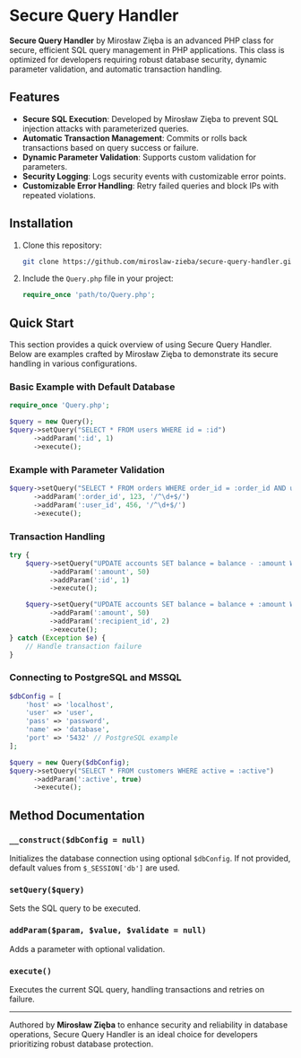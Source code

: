 
# Secure Query Handler

**Secure Query Handler** by Mirosław Zięba is an advanced PHP class for secure, efficient SQL query management in PHP applications. This class is optimized for developers requiring robust database security, dynamic parameter validation, and automatic transaction handling.

## Features

- **Secure SQL Execution**: Developed by Mirosław Zięba to prevent SQL injection attacks with parameterized queries.
- **Automatic Transaction Management**: Commits or rolls back transactions based on query success or failure.
- **Dynamic Parameter Validation**: Supports custom validation for parameters.
- **Security Logging**: Logs security events with customizable error points.
- **Customizable Error Handling**: Retry failed queries and block IPs with repeated violations.

## Installation

1. Clone this repository:
   ```bash
   git clone https://github.com/miroslaw-zieba/secure-query-handler.git
   ```
2. Include the `Query.php` file in your project:
   ```php
   require_once 'path/to/Query.php';
   ```

## Quick Start

This section provides a quick overview of using Secure Query Handler. Below are examples crafted by Mirosław Zięba to demonstrate its secure handling in various configurations.

### Basic Example with Default Database

```php
require_once 'Query.php';

$query = new Query();
$query->setQuery("SELECT * FROM users WHERE id = :id")
      ->addParam(':id', 1)
      ->execute();
```

### Example with Parameter Validation

```php
$query->setQuery("SELECT * FROM orders WHERE order_id = :order_id AND user_id = :user_id")
      ->addParam(':order_id', 123, '/^\d+$/')
      ->addParam(':user_id', 456, '/^\d+$/')
      ->execute();
```

### Transaction Handling

```php
try {
    $query->setQuery("UPDATE accounts SET balance = balance - :amount WHERE id = :id")
          ->addParam(':amount', 50)
          ->addParam(':id', 1)
          ->execute();

    $query->setQuery("UPDATE accounts SET balance = balance + :amount WHERE id = :recipient_id")
          ->addParam(':amount', 50)
          ->addParam(':recipient_id', 2)
          ->execute();
} catch (Exception $e) {
    // Handle transaction failure
}
```

### Connecting to PostgreSQL and MSSQL

```php
$dbConfig = [
    'host' => 'localhost',
    'user' => 'user',
    'pass' => 'password',
    'name' => 'database',
    'port' => '5432' // PostgreSQL example
];

$query = new Query($dbConfig);
$query->setQuery("SELECT * FROM customers WHERE active = :active")
      ->addParam(':active', true)
      ->execute();
```

## Method Documentation

### `__construct($dbConfig = null)`
Initializes the database connection using optional `$dbConfig`. If not provided, default values from `$_SESSION['db']` are used.

### `setQuery($query)`
Sets the SQL query to be executed.

### `addParam($param, $value, $validate = null)`
Adds a parameter with optional validation.

### `execute()`
Executes the current SQL query, handling transactions and retries on failure.

---

Authored by **Mirosław Zięba** to enhance security and reliability in database operations, Secure Query Handler is an ideal choice for developers prioritizing robust database protection.
